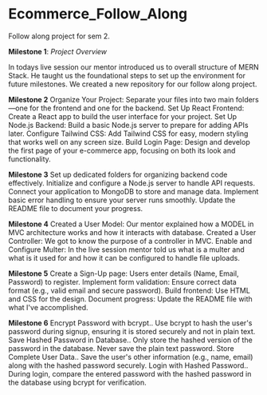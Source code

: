 # Ecommerce_Follow_Along
Follow along project for sem 2.


**Milestone 1**: *Project Overview*

In todays live session our mentor introduced us to overall structure of MERN Stack.
He taught us the foundational steps to set up the environment for future milestones.
We created a new repository for our follow along project.


**Milestone 2**
Organize Your Project: Separate your files into two main folders—one for the frontend and one for the backend.
Set Up React Frontend: Create a React app to build the user interface for your project.
Set Up Node.js Backend: Build a basic Node.js server to prepare for adding APIs later.
Configure Tailwind CSS: Add Tailwind CSS for easy, modern styling that works well on any screen size.
Build Login Page: Design and develop the first page of your e-commerce app, focusing on both its look and functionality.


**Milestone 3**
Set up dedicated folders for organizing backend code effectively.
Initialize and configure a Node.js server to handle API requests.
Connect your application to MongoDB to store and manage data.
Implement basic error handling to ensure your server runs smoothly.
Update the README file to document your progress.


**Milestone 4**
Created a User Model: Our mentor explained how a MODEL in MVC architecture works and how it interacts with database.
Created a User Controller: We got to know the purpose of a controller in MVC.
Enable and Configure Multer: In the live session mentor told us what is a multer and what is it used for and how it can be configured to handle file uploads.


**Milestone 5**
Create a Sign-Up page: Users enter details (Name, Email, Password) to register.
Implement form validation: Ensure correct data format (e.g., valid email and secure password).
Build frontend: Use HTML and CSS for the design.
Document progress: Update the README file with what I've accomplished.


**Milestone 6**
Encrypt Password with bcrypt..
Use bcrypt to hash the user's password during signup, ensuring it is stored securely and not in plain text.
Save Hashed Password in Database..
Only store the hashed version of the password in the database. Never save the plain text password.
Store Complete User Data..
Save the user's other information (e.g., name, email) along with the hashed password securely.
Login with Hashed Password..
During login, compare the entered password with the hashed password in the database using bcrypt for verification.